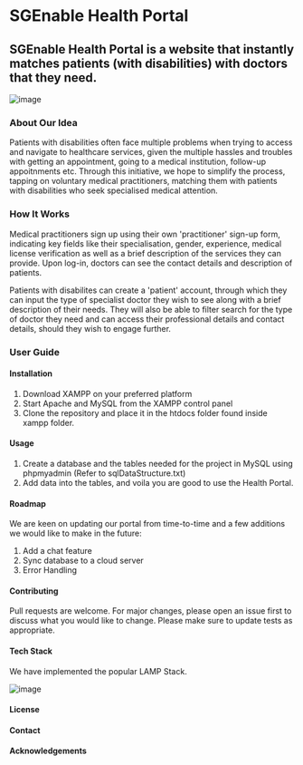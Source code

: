 # SGEnable Health Portal

## SGEnable Health Portal is a website that instantly matches patients (with disabilities) with doctors that they need.

![image](https://user-images.githubusercontent.com/56750694/218235645-14ff21c4-4c57-403f-b127-1216207aa347.png)

### About Our Idea 

Patients with disabilities often face multiple problems when trying to access and navigate to healthcare services, given the multiple hassles and troubles with getting an appointment, going to a medical institution, follow-up appoitnments etc. Through this initiative, we hope to simplify the process, tapping on voluntary medical practitioners, matching them with patients with disabilities who seek specialised medical attention.

### How It Works

Medical practitioners sign up using their own 'practitioner' sign-up form, indicating key fields like their specialisation, gender, experience, medical license verification as well as a brief description of the services they can provide. Upon log-in, doctors can see the contact details and description of patients.

Patients with disabilites can create a 'patient' account, through which they can input the type of specialist doctor they wish to see along with a brief description of their needs. They will also be able to filter search for the type of doctor they need and can access their professional details and contact details, should they wish to engage further.

### User Guide


#### Installation
1. Download XAMPP on your preferred platform
2. Start Apache and MySQL from the XAMPP control panel
3. Clone the repository and place it in the htdocs folder found inside xampp folder.

#### Usage
1. Create a database and the tables needed for the project in MySQL using phpmyadmin (Refer to sqlDataStructure.txt)
2. Add data into the tables, and voila you are good to use the Health Portal. 

#### Roadmap 

We are keen on updating our portal from time-to-time and a few additions we would like to make in the future: 
1. Add a chat feature 
2. Sync database to a cloud server
3. Error Handling

#### Contributing

Pull requests are welcome. For major changes, please open an issue first to discuss what you would like to change.
Please make sure to update tests as appropriate.

#### Tech Stack

We have implemented the popular LAMP Stack.

![image](https://user-images.githubusercontent.com/56750694/218235787-496b7f79-79ec-4261-93dd-44736fa898b6.png)


#### License 

#### Contact

#### Acknowledgements


